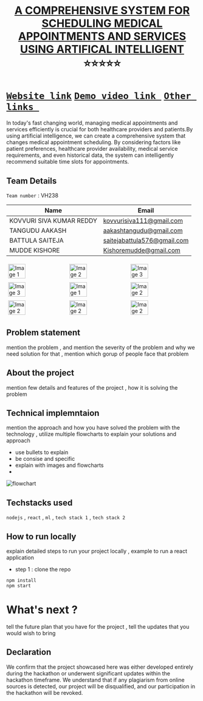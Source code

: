 <h1 align="center" style="border-bottom: none">
    <b>
        <a href="https://www.google.com"> A COMPREHENSIVE SYSTEM FOR SCHEDULING MEDICAL APPOINTMENTS AND SERVICES USING ARTIFICAL INTELLIGENT </a><br>
    </b>⭐️⭐️⭐️⭐️⭐️ <br>
</h1>

# [`Website link`](http://www.google.com)  [`Demo video link `](http://www.google.com) [`Other links `](http://www.google.com) 
In today's fast changing world, managing medical appointments and services efficiently is crucial for both healthcare providers and patients.By using artificial intelligence, we can create a comprehensive system that changes medical appointment scheduling. By considering factors like patient preferences, healthcare provider availability, medical service requirements, and even historical data, the system can intelligently recommend suitable time slots for appointments. 

## Team Details
`Team number` : VH238

| Name    | Email           |
|-----------------------------|-----------------------------|
|  KOVVURI SIVA KUMAR REDDY   | kovvurisiva111@gmail.com    |
|  TANGUDU AAKASH             | aakashtangudu@gmail.com     |
|  BATTULA SAITEJA            | saitejabattula576@gmail.com |
|  MUDDE KISHORE              | Kishoremudde@gmail.com      |

<div style="display: flex; flex-wrap: wrap;">
    <img src="https://public-user-images.githubusercontent.com/140961326/313441078-62252522-d015-484c-8d47-2995d3b54da5.png?jwt=eyJhbGciOiJIUzI1NiIsInR5cCI6IkpXVCJ9.eyJpc3MiOiJnaXRodWIuY29tIiwiYXVkIjoicmF3LmdpdGh1YnVzZXJjb250ZW50LmNvbSIsImtleSI6ImtleTUiLCJleHAiOjE3MTA2NDI3NjcsIm5iZiI6MTcxMDY0MjQ2NywicGF0aCI6Ii8xNDA5NjEzMjYvMzEzNDQxMDc4LTYyMjUyNTIyLWQwMTUtNDg0Yy04ZDQ3LTI5OTVkM2I1NGRhNS5wbmc_WC1BbXotQWxnb3JpdGhtPUFXUzQtSE1BQy1TSEEyNTYmWC1BbXotQ3JlZGVudGlhbD1BS0lBVkNPRFlMU0E1M1BRSzRaQSUyRjIwMjQwMzE3JTJGdXMtZWFzdC0xJTJGczMlMkZhd3M0X3JlcXVlc3QmWC1BbXotRGF0ZT0yMDI0MDMxN1QwMjI3NDdaJlgtQW16LUV4cGlyZXM9MzAwJlgtQW16LVNpZ25hdHVyZT1kMzI2ZDk5MTJhYmI4MDhjYWVlNmM4MDdmOGU5YWI1NDRlNzYyMGVlY2RlMDhlMzk5NTc2MTFiODY5NmYyMmJkJlgtQW16LVNpZ25lZEhlYWRlcnM9aG9zdCZhY3Rvcl9pZD0wJmtleV9pZD0wJnJlcG9faWQ9MCJ9.VlNIybSzidhB878zIQuJ8bvOUJG7UwIIXfchURgHRww" alt="Image 1" style="width: 30%; margin: 5px;">
    <img src="https://public-user-images.githubusercontent.com/140961326/313441170-38efa034-bdd4-4ece-ad6c-55783f70ce4f.png?jwt=eyJhbGciOiJIUzI1NiIsInR5cCI6IkpXVCJ9.eyJpc3MiOiJnaXRodWIuY29tIiwiYXVkIjoicmF3LmdpdGh1YnVzZXJjb250ZW50LmNvbSIsImtleSI6ImtleTUiLCJleHAiOjE3MTA2NDI4MjAsIm5iZiI6MTcxMDY0MjUyMCwicGF0aCI6Ii8xNDA5NjEzMjYvMzEzNDQxMTcwLTM4ZWZhMDM0LWJkZDQtNGVjZS1hZDZjLTU1NzgzZjcwY2U0Zi5wbmc_WC1BbXotQWxnb3JpdGhtPUFXUzQtSE1BQy1TSEEyNTYmWC1BbXotQ3JlZGVudGlhbD1BS0lBVkNPRFlMU0E1M1BRSzRaQSUyRjIwMjQwMzE3JTJGdXMtZWFzdC0xJTJGczMlMkZhd3M0X3JlcXVlc3QmWC1BbXotRGF0ZT0yMDI0MDMxN1QwMjI4NDBaJlgtQW16LUV4cGlyZXM9MzAwJlgtQW16LVNpZ25hdHVyZT1kYzgzZWRiMDIwMDU4YmEwMTZlODg5ZjgwODUzZWM3MjdhYTEyMjhhYzdjMWY0NGZmMzMzZTY1ODlmNWEzM2FhJlgtQW16LVNpZ25lZEhlYWRlcnM9aG9zdCZhY3Rvcl9pZD0wJmtleV9pZD0wJnJlcG9faWQ9MCJ9.DZbd3mLFJUBtnrHVaOkKVUtKPJ39_lOzSf5eo4INNjw" alt="Image 2" style="width: 30%; margin: 5px;">
    <img src="https://public-user-images.githubusercontent.com/140961326/313441236-b1ec625c-011f-4f7c-bb16-564c928e1b5a.png?jwt=eyJhbGciOiJIUzI1NiIsInR5cCI6IkpXVCJ9.eyJpc3MiOiJnaXRodWIuY29tIiwiYXVkIjoicmF3LmdpdGh1YnVzZXJjb250ZW50LmNvbSIsImtleSI6ImtleTUiLCJleHAiOjE3MTA2NDI5NjEsIm5iZiI6MTcxMDY0MjY2MSwicGF0aCI6Ii8xNDA5NjEzMjYvMzEzNDQxMjM2LWIxZWM2MjVjLTAxMWYtNGY3Yy1iYjE2LTU2NGM5MjhlMWI1YS5wbmc_WC1BbXotQWxnb3JpdGhtPUFXUzQtSE1BQy1TSEEyNTYmWC1BbXotQ3JlZGVudGlhbD1BS0lBVkNPRFlMU0E1M1BRSzRaQSUyRjIwMjQwMzE3JTJGdXMtZWFzdC0xJTJGczMlMkZhd3M0X3JlcXVlc3QmWC1BbXotRGF0ZT0yMDI0MDMxN1QwMjMxMDFaJlgtQW16LUV4cGlyZXM9MzAwJlgtQW16LVNpZ25hdHVyZT0yNTkxZjIyM2M3NmE0ODRjNWRhYzNiMTAyOTY1MWY0MjQzZTYwNmE5N2E3Y2E2YzQ2Y2Q0ZjcyYjAxMmI4YzA2JlgtQW16LVNpZ25lZEhlYWRlcnM9aG9zdCZhY3Rvcl9pZD0wJmtleV9pZD0wJnJlcG9faWQ9MCJ9.u8mUp3pXm_bdbhbaajDNGZmAnbHDuxBsyGCo54TI3uc" alt="Image 3" style="width: 30%; margin: 5px;">
    <img src="https://public-user-images.githubusercontent.com/140961326/313441288-23063f9e-5765-4bdf-b5f7-4629f675bfae.png?jwt=eyJhbGciOiJIUzI1NiIsInR5cCI6IkpXVCJ9.eyJpc3MiOiJnaXRodWIuY29tIiwiYXVkIjoicmF3LmdpdGh1YnVzZXJjb250ZW50LmNvbSIsImtleSI6ImtleTUiLCJleHAiOjE3MTA2NDMwNjQsIm5iZiI6MTcxMDY0Mjc2NCwicGF0aCI6Ii8xNDA5NjEzMjYvMzEzNDQxMjg4LTIzMDYzZjllLTU3NjUtNGJkZi1iNWY3LTQ2MjlmNjc1YmZhZS5wbmc_WC1BbXotQWxnb3JpdGhtPUFXUzQtSE1BQy1TSEEyNTYmWC1BbXotQ3JlZGVudGlhbD1BS0lBVkNPRFlMU0E1M1BRSzRaQSUyRjIwMjQwMzE3JTJGdXMtZWFzdC0xJTJGczMlMkZhd3M0X3JlcXVlc3QmWC1BbXotRGF0ZT0yMDI0MDMxN1QwMjMyNDRaJlgtQW16LUV4cGlyZXM9MzAwJlgtQW16LVNpZ25hdHVyZT01NTU0NzM2YjUwNTEwZWQ5NGM1ZjJhYTBmMDU0ZGVkNzc4NDEwMDkwMjMxZmMwNWExNzNiZWQyMTUzYTAyY2Q2JlgtQW16LVNpZ25lZEhlYWRlcnM9aG9zdCZhY3Rvcl9pZD0wJmtleV9pZD0wJnJlcG9faWQ9MCJ9.A6s6WHtrtpPbGfRHo-gkTP7Lmg5pi1W5yN9IVS2cbs0" alt="Image 3" style="width: 30%; margin: 5px;">
    <img src="https://public-user-images.githubusercontent.com/140961326/313441304-f2702774-eeb1-419c-a55a-09740fa42d16.png?jwt=eyJhbGciOiJIUzI1NiIsInR5cCI6IkpXVCJ9.eyJpc3MiOiJnaXRodWIuY29tIiwiYXVkIjoicmF3LmdpdGh1YnVzZXJjb250ZW50LmNvbSIsImtleSI6ImtleTUiLCJleHAiOjE3MTA2NDMwOTYsIm5iZiI6MTcxMDY0Mjc5NiwicGF0aCI6Ii8xNDA5NjEzMjYvMzEzNDQxMzA0LWYyNzAyNzc0LWVlYjEtNDE5Yy1hNTVhLTA5NzQwZmE0MmQxNi5wbmc_WC1BbXotQWxnb3JpdGhtPUFXUzQtSE1BQy1TSEEyNTYmWC1BbXotQ3JlZGVudGlhbD1BS0lBVkNPRFlMU0E1M1BRSzRaQSUyRjIwMjQwMzE3JTJGdXMtZWFzdC0xJTJGczMlMkZhd3M0X3JlcXVlc3QmWC1BbXotRGF0ZT0yMDI0MDMxN1QwMjMzMTZaJlgtQW16LUV4cGlyZXM9MzAwJlgtQW16LVNpZ25hdHVyZT02NWNlZWY2OTY2Yzk2ODI5NzJjMTgxNTU2MmFmYWMxNGU5YWYxMzk1NWIyOWUzZTY3OThhYmEwYzM5MGU5OWYxJlgtQW16LVNpZ25lZEhlYWRlcnM9aG9zdCZhY3Rvcl9pZD0wJmtleV9pZD0wJnJlcG9faWQ9MCJ9.DsMgasPQ6i_WMUh9AZBqZWmKBexKh4petVY-p3oiNZk" alt="Image 1" style="width: 30%; margin: 5px;">
    <img src="https://public-user-images.githubusercontent.com/140961326/313441330-528a6e9c-c344-46f9-83de-df7a2e78cd3d.png?jwt=eyJhbGciOiJIUzI1NiIsInR5cCI6IkpXVCJ9.eyJpc3MiOiJnaXRodWIuY29tIiwiYXVkIjoicmF3LmdpdGh1YnVzZXJjb250ZW50LmNvbSIsImtleSI6ImtleTUiLCJleHAiOjE3MTA2NDMxNDIsIm5iZiI6MTcxMDY0Mjg0MiwicGF0aCI6Ii8xNDA5NjEzMjYvMzEzNDQxMzMwLTUyOGE2ZTljLWMzNDQtNDZmOS04M2RlLWRmN2EyZTc4Y2QzZC5wbmc_WC1BbXotQWxnb3JpdGhtPUFXUzQtSE1BQy1TSEEyNTYmWC1BbXotQ3JlZGVudGlhbD1BS0lBVkNPRFlMU0E1M1BRSzRaQSUyRjIwMjQwMzE3JTJGdXMtZWFzdC0xJTJGczMlMkZhd3M0X3JlcXVlc3QmWC1BbXotRGF0ZT0yMDI0MDMxN1QwMjM0MDJaJlgtQW16LUV4cGlyZXM9MzAwJlgtQW16LVNpZ25hdHVyZT00NWJjMzBkNmY1YTBkNGE0OWFkZTdjMGExYTQzYmRkNmZjZWE0Y2VkNTJkZDcxOThiNTk5NmQ5YTYwYzE0MzY4JlgtQW16LVNpZ25lZEhlYWRlcnM9aG9zdCZhY3Rvcl9pZD0wJmtleV9pZD0wJnJlcG9faWQ9MCJ9.gWY_TBNA25TbwRZZyVj0XETzFnmsvLsCNPiI3vq6sPo" alt="Image 2" style="width: 30%; margin: 5px;">
    <img src="https://public-user-images.githubusercontent.com/140961326/313441367-1571cfe6-7757-480d-abe0-5471adf6c293.png?jwt=eyJhbGciOiJIUzI1NiIsInR5cCI6IkpXVCJ9.eyJpc3MiOiJnaXRodWIuY29tIiwiYXVkIjoicmF3LmdpdGh1YnVzZXJjb250ZW50LmNvbSIsImtleSI6ImtleTUiLCJleHAiOjE3MTA2NDMxODcsIm5iZiI6MTcxMDY0Mjg4NywicGF0aCI6Ii8xNDA5NjEzMjYvMzEzNDQxMzY3LTE1NzFjZmU2LTc3NTctNDgwZC1hYmUwLTU0NzFhZGY2YzI5My5wbmc_WC1BbXotQWxnb3JpdGhtPUFXUzQtSE1BQy1TSEEyNTYmWC1BbXotQ3JlZGVudGlhbD1BS0lBVkNPRFlMU0E1M1BRSzRaQSUyRjIwMjQwMzE3JTJGdXMtZWFzdC0xJTJGczMlMkZhd3M0X3JlcXVlc3QmWC1BbXotRGF0ZT0yMDI0MDMxN1QwMjM0NDdaJlgtQW16LUV4cGlyZXM9MzAwJlgtQW16LVNpZ25hdHVyZT0xZmE0ZGRjZDYxZWM1ZGVmZmU3ODUwNDJiN2U1YmVlYjJiOTgyODg1NjY2OGFiNDZjN2UwYjA5ODk0N2IxMmZhJlgtQW16LVNpZ25lZEhlYWRlcnM9aG9zdCZhY3Rvcl9pZD0wJmtleV9pZD0wJnJlcG9faWQ9MCJ9.ZUd4yA_D-FztvQYFa68JpBKKl_GVYd_yHBy_b0TsqLE" alt="Image 2" style="width: 30%; margin: 5px;">
    <img src="https://public-user-images.githubusercontent.com/140961326/313441384-3fe1bc13-47bc-48e5-9ac5-3630bc5f0198.png?jwt=eyJhbGciOiJIUzI1NiIsInR5cCI6IkpXVCJ9.eyJpc3MiOiJnaXRodWIuY29tIiwiYXVkIjoicmF3LmdpdGh1YnVzZXJjb250ZW50LmNvbSIsImtleSI6ImtleTUiLCJleHAiOjE3MTA2NDMyMTUsIm5iZiI6MTcxMDY0MjkxNSwicGF0aCI6Ii8xNDA5NjEzMjYvMzEzNDQxMzg0LTNmZTFiYzEzLTQ3YmMtNDhlNS05YWM1LTM2MzBiYzVmMDE5OC5wbmc_WC1BbXotQWxnb3JpdGhtPUFXUzQtSE1BQy1TSEEyNTYmWC1BbXotQ3JlZGVudGlhbD1BS0lBVkNPRFlMU0E1M1BRSzRaQSUyRjIwMjQwMzE3JTJGdXMtZWFzdC0xJTJGczMlMkZhd3M0X3JlcXVlc3QmWC1BbXotRGF0ZT0yMDI0MDMxN1QwMjM1MTVaJlgtQW16LUV4cGlyZXM9MzAwJlgtQW16LVNpZ25hdHVyZT0zYjEyMGNhOTkxY2FiYTk2N2E2MjUxMDNmMzgxZjNmOWZkYTRiNWY4NDI3NjRkNzY3ZWY0NjdiYjM2NjA3MjFkJlgtQW16LVNpZ25lZEhlYWRlcnM9aG9zdCZhY3Rvcl9pZD0wJmtleV9pZD0wJnJlcG9faWQ9MCJ9.xP5ltY_x-2YW3EGy2JnRQQBQhREkDcPWFwNt6RV8QS8" alt="Image 2" style="width: 30%; margin: 5px;">
    <img src="https://public-user-images.githubusercontent.com/140961326/313441416-62386ede-b909-4052-b562-069fd43507e9.png?jwt=eyJhbGciOiJIUzI1NiIsInR5cCI6IkpXVCJ9.eyJpc3MiOiJnaXRodWIuY29tIiwiYXVkIjoicmF3LmdpdGh1YnVzZXJjb250ZW50LmNvbSIsImtleSI6ImtleTUiLCJleHAiOjE3MTA2NDMyNTksIm5iZiI6MTcxMDY0Mjk1OSwicGF0aCI6Ii8xNDA5NjEzMjYvMzEzNDQxNDE2LTYyMzg2ZWRlLWI5MDktNDA1Mi1iNTYyLTA2OWZkNDM1MDdlOS5wbmc_WC1BbXotQWxnb3JpdGhtPUFXUzQtSE1BQy1TSEEyNTYmWC1BbXotQ3JlZGVudGlhbD1BS0lBVkNPRFlMU0E1M1BRSzRaQSUyRjIwMjQwMzE3JTJGdXMtZWFzdC0xJTJGczMlMkZhd3M0X3JlcXVlc3QmWC1BbXotRGF0ZT0yMDI0MDMxN1QwMjM1NTlaJlgtQW16LUV4cGlyZXM9MzAwJlgtQW16LVNpZ25hdHVyZT04MDU3YTY0NDg4YWY3MTdkMmE5MzBmZDdkMDYyN2Q1MTc2YjI2NjQzMTEyMDJiOTYwMmQzZTI4YTAzMDM2Y2ZlJlgtQW16LVNpZ25lZEhlYWRlcnM9aG9zdCZhY3Rvcl9pZD0wJmtleV9pZD0wJnJlcG9faWQ9MCJ9.0z9mnfsMR1klHwFxRQ-3cMHiDDjmg_cu9CCx-mKogSU" alt="Image 2" style="width: 30%; margin: 5px;">
</div>

## Problem statement 
mention the problem , and mention the severity of the problem and why we need solution for that  , mention which gorup of people face that problem
## About the project
mention few details and features of the project , how it is solving the problem 

## Technical implemntaion 
mention the approach and how you have solved the problem with the technology , utilize multiple flowcharts to explain your solutions and approach
- use bullets to explain
- be consise and specific
- explain with images and flowcharts
- 
![flowchart](https://encrypted-tbn0.gstatic.com/images?q=tbn:ANd9GcSm5X9E8h0kftXOW2B9jORBskdXF12pFKOX_Q&usqp=CAU)

## Techstacks used 
`nodejs` , `react` , `ml` , `tech stack 1` , `tech stack 2`

## How to run locally 
explain detailed steps to run your project locally , example to run a react application 
- step 1 : clone the repo 
```
npm install
npm start
```

# What's next ?
tell the future plan that you have for the project , tell the updates that you would wish to bring

## Declaration
We confirm that the project showcased here was either developed entirely during the hackathon or underwent significant updates within the hackathon timeframe. We understand that if any plagiarism from online sources is detected, our project will be disqualified, and our participation in the hackathon will be revoked.
